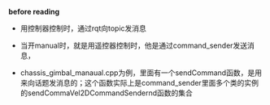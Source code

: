 **before reading**

- 用控制器控制时，通过rqt向topic发消息

- 当开manual时，就是用遥控器控制时，他是通过command_sender发送消息，

- chassis_gimbal_manaual.cpp为例，里面有一个sendCommand函数，是用来向话题发消息的；这个函数实际上是command_sender里面多个类的实例的sendCommaVel2DCommandSendernd函数的集合

